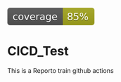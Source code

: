 ![Coverage](https://github.com/twaismax/CICD_Test/blob/main/coverage.svg)

# CICD_Test
This is a Reporto train github actions


